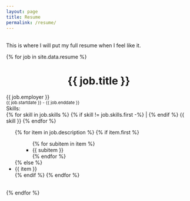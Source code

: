 ```yaml
---
layout: page
title: Resume
permalink: /resume/
---
```


<br>This is where I will put my full resume when I feel like it.<br>

{% for job in site.data.resume %}
<div>
    <h1 style="text-align:center;">{{ job.title }}</h1>
    {{ job.employer }}<br>
    <small>{{ job.startdate }} - {{ job.enddate }}</small><br>
    Skills:<br>
    {% for skill in job.skills %}
        {% if skill != job.skills.first -%}
            |
        {% endif %} 
        {{ skill }}
    {% endfor %}
    <br>
    <ul>
    {% for item in job.description %}
    {% if item.first %}
        <ul><ul>
        {% for subitem in item %}
            <li>{{ subitem }}</li>
        {% endfor %}
        </ul></ul>
    {% else %}
        <li>{{ item }}</li>
    {% endif %}
    {% endfor %}
    </ul>
</div><br>
{% endfor %}


